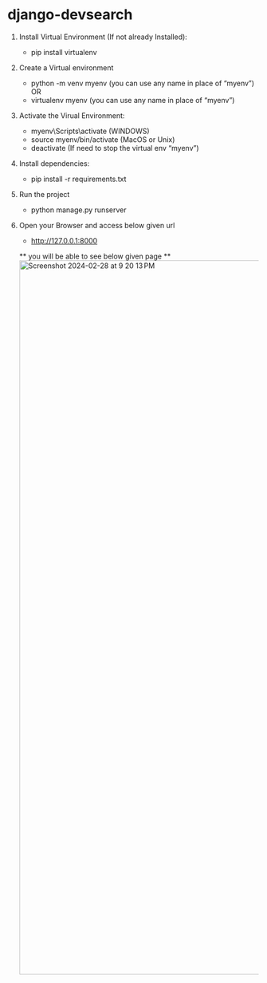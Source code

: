 # django-devsearch
1)	Install Virtual Environment (If not already Installed):
    -	pip install virtualenv
2)	Create a Virtual environment
    -	python -m venv myenv (you can use any name in place of “myenv”)
    OR
    -	virtualenv myenv (you can use any name in place of “myenv”)
3)	Activate the Virual Environment:
    -	myenv\Scripts\activate (WINDOWS)
    -	source myenv/bin/activate (MacOS or Unix)
    -	deactivate (If need to stop the virtual env “myenv”)
4)	Install dependencies:
    -	pip install -r requirements.txt
5)	Run the project
    -	python manage.py runserver
6)  Open your Browser and access below given url
    -   http://127.0.0.1:8000
    

    ** you will be able to see below given page **
    <img width="1432" alt="Screenshot 2024-02-28 at 9 20 13 PM" src="https://github.com/Jaypatel123/dev-search/assets/22102643/c0f43202-b10f-4b8f-b4b9-848842ce4de3">
